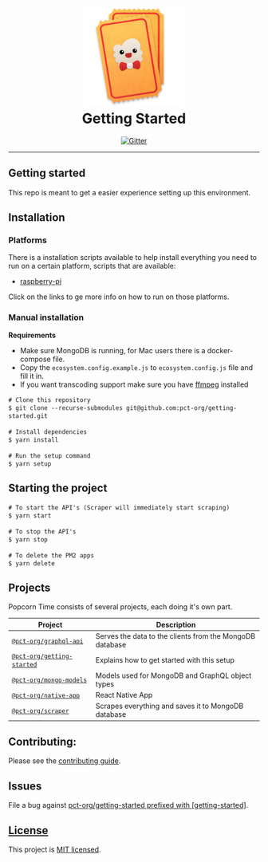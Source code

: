 <h1 align="center">
  <img height="200" width="200" src="https://github.com/pct-org/getting-started/blob/master/.github/logo.png" alt="logo" />
  <br />
  Getting Started
</h1>

<div align="center">
  <a target="_blank" href="https://gitter.im/pct-org/Lobby">
    <img src="https://badges.gitter.im/popcorn-time-desktop.svg" alt="Gitter" />
  </a>
</div>

---
## Getting started

This repo is meant to get a easier experience setting up this environment.

## Installation

### Platforms

There is a installation scripts available to help install everything you need to run on a certain platform, scripts that are available:
- [raspberry-pi](./docs/run-on.raspberry-pi.md)

Click on the links to ge more info on how to run on those platforms.

### Manual installation

**Requirements**
- Make sure MongoDB is running, for Mac users there is a docker-compose file.
- Copy the `ecosystem.config.example.js` to `ecosystem.config.js` file and fill it in.
- If you want transcoding support make sure you have [ffmpeg](https://www.ffmpeg.org/download.html) installed

```shell script
# Clone this repository
$ git clone --recurse-submodules git@github.com:pct-org/getting-started.git

# Install dependencies
$ yarn install

# Run the setup command
$ yarn setup
```

## Starting the project

```shell script
# To start the API's (Scraper will immediately start scraping)
$ yarn start

# To stop the API's
$ yarn stop

# To delete the PM2 apps
$ yarn delete
```

## Projects

Popcorn Time consists of several projects, each doing it's own part.

| Project                      | Description |
| ---------------------------- | -------------------------------------------------------- |
| [`@pct-org/graphql-api`]     | Serves the data to the clients from the MongoDB database |
| [`@pct-org/getting-started`] | Explains how to get started with this setup              |
| [`@pct-org/mongo-models`]    | Models used for MongoDB and GraphQL object types         |
| [`@pct-org/native-app`]      | React Native App                                         |
| [`@pct-org/scraper`]         | Scrapes everything and saves it to MongoDB database      |

## Contributing:

Please see the [contributing guide].

## Issues

File a bug against [pct-org/getting-started prefixed with \[getting-started\]](https://github.com/pct-org/getting-started/issues/new?title=[getting-started]%20).

## [License](./LICENSE)

This project is [MIT licensed](./LICENSE).

[contributing guide]: ./CONTRIBUTING.md
[`@pct-org/graphql-api`]: https://github.com/pct-org/graphql-api
[`@pct-org/getting-started`]: https://github.com/pct-org/getting-started
[`@pct-org/mongo-models`]: https://github.com/pct-org/mongo-models
[`@pct-org/native-app`]: https://github.com/pct-org/native-app
[`@pct-org/scraper`]: https://github.com/pct-org/scraper
